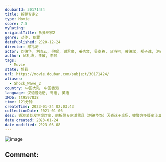 ```yaml
---
doubanId: 30171424
title: 拆弹专家2
type: Movie
score: 7.5
myRating: 
originalTitle: 拆弹专家2
genre: 动作, 犯罪
datePublished: 2020-12-24
director: 邱礼涛
actor: 刘德华, 刘青云, 倪妮, 谢君豪, 姜皓文, 吴卓羲, 马浴柯, 黄德斌, 郑子诚, 洪天明, 袁富华, 刘浩龙, 凌文龙, 赵永洪, 蔡瀚亿, 张竣杰, 张扬, 郑咏谦, 莫浩峰, 明德丰, 叶扬堃, 莫凯伟, 黎卓成, 黎志伟, 陈卓华, 陈锐强, 林荣中, 黄浩坤, 黄锐生, 梁国坚, 吴文舜, 姚宏远, 哈里·奥拉姆, 安吉·阿维斯塔, 周祉君, 伍咏诗, 吴海昕, 梁天尺, 钟志光, 顾纪筠, 甄咏蓓, 梁健平
author: 邱礼涛, 李敏, 李昇
tags:
  - Movie
state: 想看
url: https://movie.douban.com/subject/30171424/
aliases:
  - Shock_Wave_2
country: 中国大陆, 中国香港
language: 汉语普通话, 粤语, 英语
IMDb: tt9597838
time: 121分钟
createTime: 2023-01-24 02:03:43
collectionDate: 2021-01-06
desc: 香港某处发生爆炸案，前拆弹专家潘乘风（刘德华饰）因昏迷于现场，被警方怀疑牵涉其中。苏醒后的潘乘风只能一边逃亡一边查明真相，然而，他的好友董卓文（刘青云饰）和他的前女友庞玲（倪妮饰）却给他讲述了两...
date created: 2023-01-24
date modified: 2023-03-08
---
```


![image](p2621379901.jpg)

Comment:
---
